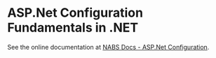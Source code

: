 # ASP.Net Configuration Fundamentals in .NET

See the online documentation at [NABS Docs - ASP.Net Configuration](https://github.com/Net-Advantage/Nabs.Docs/blob/main/DeveloperFundamentals/AspNetConfiguration/_Overview.md).